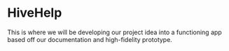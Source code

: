 # HiveHelp
This is where we will be developing our project idea into a functioning app based off our documentation and high-fidelity prototype. 
